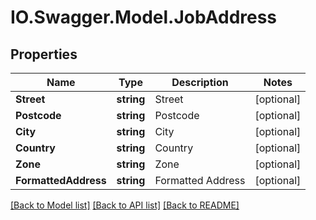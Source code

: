 # IO.Swagger.Model.JobAddress
## Properties

Name | Type | Description | Notes
------------ | ------------- | ------------- | -------------
**Street** | **string** | Street | [optional] 
**Postcode** | **string** | Postcode | [optional] 
**City** | **string** | City | [optional] 
**Country** | **string** | Country | [optional] 
**Zone** | **string** | Zone | [optional] 
**FormattedAddress** | **string** | Formatted Address | [optional] 

[[Back to Model list]](../README.md#documentation-for-models) [[Back to API list]](../README.md#documentation-for-api-endpoints) [[Back to README]](../README.md)

